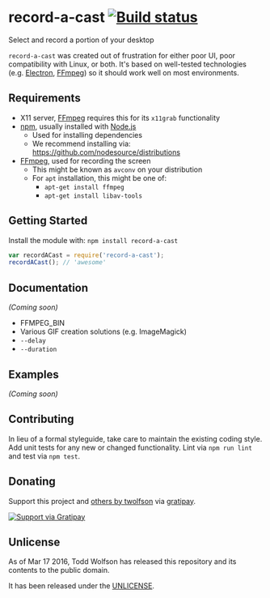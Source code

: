 # record-a-cast [![Build status](https://travis-ci.org/twolfson/record-a-cast.svg?branch=master)](https://travis-ci.org/twolfson/record-a-cast)

Select and record a portion of your desktop

`record-a-cast` was created out of frustration for either poor UI, poor compatibility with Linux, or both. It's based on well-tested technologies (e.g. [Electron][], [FFmpeg][]) so it should work well on most environments.

[Electron]: https://github.com/atom/electron
[FFmpeg]: https://www.ffmpeg.org/

## Requirements
- X11 server, [FFmpeg][] requires this for its `x11grab` functionality
- [npm][], usually installed with [Node.js][]
    - Used for installing dependencies
    - We recommend installing via: <https://github.com/nodesource/distributions>
- [FFmpeg][], used for recording the screen
    - This might be known as `avconv` on your distribution
    - For `apt` installation, this might be one of:
        - `apt-get install ffmpeg`
        - `apt-get install libav-tools`

[npm]: http://npmjs.org/
[Node.js]: http://nodejs.org/

## Getting Started
Install the module with: `npm install record-a-cast`

```js
var recordACast = require('record-a-cast');
recordACast(); // 'awesome'
```

## Documentation
_(Coming soon)_

- FFMPEG_BIN
- Various GIF creation solutions (e.g. ImageMagick)
- `--delay`
- `--duration`

## Examples
_(Coming soon)_

## Contributing
In lieu of a formal styleguide, take care to maintain the existing coding style. Add unit tests for any new or changed functionality. Lint via `npm run lint` and test via `npm test`.

## Donating
Support this project and [others by twolfson][gratipay] via [gratipay][].

[![Support via Gratipay][gratipay-badge]][gratipay]

[gratipay-badge]: https://cdn.rawgit.com/gratipay/gratipay-badge/2.x.x/dist/gratipay.svg
[gratipay]: https://www.gratipay.com/twolfson/

## Unlicense
As of Mar 17 2016, Todd Wolfson has released this repository and its contents to the public domain.

It has been released under the [UNLICENSE][].

[UNLICENSE]: UNLICENSE
